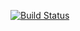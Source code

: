 [![Build Status](https://travis-ci.org/Klopotovskyi/JS.svg?branch=js_tests)](https://travis-ci.org/Klopotovskyi/JS)
